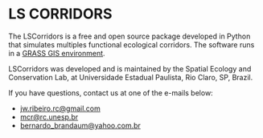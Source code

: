 # LS CORRIDORS

The LSCorridors is a free and  open  source package developed in Python 
that simulates multiples functional ecological corridors.
The software runs in a [GRASS GIS environment](https://grass.osgeo.org/).

LSCorridors was developed and is maintained by the Spatial Ecology and Conservation Lab, at Universidade Estadual Paulista, Rio Claro, SP, Brazil.

If you have questions, contact us at one of the e-mails below:
- jw.ribeiro.rc@gmail.com
- mcr@rc.unesp.br
- bernardo_brandaum@yahoo.com.br
